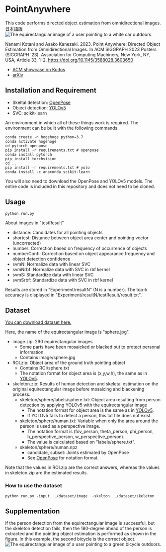 PointAnywhere
====
This code performs directed object estimation from omnidirectional images. [日本語版](README_ja.md)
![The equirectangular image of a user pointing to a white car outdoors.](Experiment/result/testResult/svmS/R0010498_top5.jpg "A Successful example")

Nanami Kotani and Asako Kanezaki. 2023. Point Anywhere: Directed Object Estimation from Omnidirectional Images. In ACM SIGGRAPH 2023 Posters (SIGGRAPH '23). Association for Computing Machinery, New York, NY, USA, Article 33, 1–2. https://doi.org/10.1145/3588028.3603650
* [ACM showcase on Kudos](https://link.growkudos.com/1cvv7ucfim8)
* [arXiv](https://arxiv.org/abs/2308.01010)

## Installation and Requirement
* Skeltal detection: [OpenPose](https://github.com/Hzzone/pytorch-openpose)
* Object detection: [YOLOv5](https://github.com/ultralytics/yolov5)
* SVC: scikit-learn

An environment in which all of these things work is required. The environment can be built with the following commands.
```
conda create -n hogehoge python=3.7
conda activate hogehoge
cd pytorch-openpose
pip install -r requirements.txt # openpose
conda install pytorch
pip install torchvision
cd ..
pip install -r requirements.txt # yolo
conda install -c anaconda scikit-learn
```

You will also need to download the OpenPose and YOLOv5 models. The entire code is included in this repository and does not need to be cloned.

## Usage
```
python run.py
```
About images in "testResult"
* distance: Candidates for all pointing objects
* shortest: Distance between object area center and pointing vector (uncorrected)
* number: Correction based on frequency of occurrence of objects
* numberConfi: Correction based on object appearance frequency and object detection confidence
* svmN: Normalize data with linear SVC
* svmNrbf: Normalize data with SVC in rbf kernel
* svmS: Standardize data with linear SVC
* svmSrbf: Standardize data with SVC in rbf kernel

Results are stored in "Experiment/resultN" (N is a number).
The top-k accuracy is displayed in "Experiment/resultN/testResult/result.txt".

## Dataset
[You can download dataset here.](https://drive.google.com/drive/folders/17BXn-vFv390EeBbiVqhUBWeIOnqt3th0)

Here, the name of the equirectangular image is "sphere.jpg".
* image.zip: 290 equirectangular images
    * Some parts have been mosaicked or blacked out to protect personal information.
    * Contains image/sphere.jpg
* ROI.zip: Object area of the ground truth pointing object
    * Contains ROI/sphere.txt
    * The notation format for object area is (x,y,w,h), the same as in [YOLOv5](https://github.com/ultralytics/yolov5).
* skeleton.zip: Results of human detection and skeletal estimation on the original equirectangular image before mosaicing and blackening process.
    * skeleton/sphere/labels/sphere.txt: Object area resulting from person detection by applying YOLOv5 with the equirectangular image
        * The notation format for object area is the same as in [YOLOv5](https://github.com/ultralytics/yolov5).
        * If YOLOv5 fails to detect a person, this txt file does not exist.
    * skeleton/sphere/human.txt: Variable when only the area around the person is used as a perspective image.
        * The notation format is (fov_person, theta_person, phi_person, h_perspective_person, w_perspective_person).
        * The value is calculated based on "labels/sphere.txt".
    * skeleton/sphere/human.npz
        * candidate, subset: Joints estimated by OpenPose
        * See [OpenPose](https://github.com/Hzzone/pytorch-openpose) for notation format.

Note that the values in ROI.zip are the correct answers, whereas the values in skeleton.zip are the estimated results.

### How to use the dataset
```
python run.py -input ../dataset/image  -skelton ../dataset/skeleton
```

## Supplementation
If the person detection from the equirectangular image is successful, but the skeleton detection fails, then the 180-degree ahead of the person is extracted and the pointing object estimation is performed as shown in the figure.
In this example, the second bicycle is the correct object.
![The equirectangular image of a user pointing to a green bicycle outdoors.](Experiment/result/testResult/svmS/R0010487_top5.jpg "A Successful example for extracting 180 degrees ahead")
